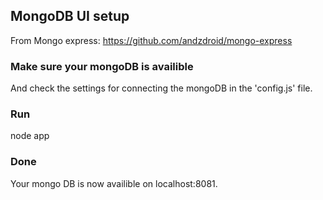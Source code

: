 ## MongoDB UI setup

From Mongo express: https://github.com/andzdroid/mongo-express

### Make sure your mongoDB is availible
And check the settings for connecting the mongoDB in the 'config.js' file.

### Run
node app

### Done
Your mongo DB is now availible on localhost:8081.



